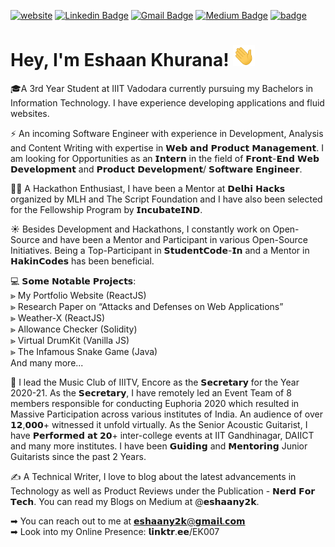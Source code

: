 [![website](https://img.shields.io/badge/Website-Portfolio-2bbc8a?style=for-the-badge&logo=firefox&color=2bbc8a&logoColor=white)](https://eshaankhurana.com/)
[![Linkedin Badge](https://img.shields.io/badge/-LinkedIn-blue?style=for-the-badge&logo=Linkedin&logoColor=white&link=https://www.linkedin.com/in/eshaan-khurana/)](https://www.linkedin.com/in/eshaan-khurana/)
[![Gmail Badge](https://img.shields.io/badge/-Gmail-c14438?style=for-the-badge&logo=Gmail&logoColor=white&link=mailto:eshaany2k@gmail.com)](mailto:eshaany2k@gmail.com)
[![Medium Badge](https://img.shields.io/badge/-Medium-black?style=for-the-badge&logo=Medium&logoColor=white&link=https://medium.com/@eshaany2k/)](https://medium.com/@eshaany2k/)
[![badge](https://forthebadge.com/images/badges/check-it-out.svg)](https://drive.google.com/file/d/1iTj6PNoBWyNouoEJnDcldciBF24zjj7Z/view?usp=sharing)

# Hey, I'm Eshaan Khurana!  <img src="https://github.com/ABSphreak/ABSphreak/blob/master/gifs/Hi.gif" width="35px">

🎓A 3rd Year Student at IIIT Vadodara currently pursuing my Bachelors in Information Technology. I have experience developing applications and fluid websites. <br>

⚡ An incoming Software Engineer with experience in Development, Analysis and Content Writing with expertise in 𝗪𝗲𝗯 𝗮𝗻𝗱 𝗣𝗿𝗼𝗱𝘂𝗰𝘁 𝗠𝗮𝗻𝗮𝗴𝗲𝗺𝗲𝗻𝘁. I am looking for Opportunities as an 𝗜𝗻𝘁𝗲𝗿𝗻 in the field of 𝗙𝗿𝗼𝗻𝘁-𝗘𝗻𝗱 𝗪𝗲𝗯 𝗗𝗲𝘃𝗲𝗹𝗼𝗽𝗺𝗲𝗻𝘁 and 𝗣𝗿𝗼𝗱𝘂𝗰𝘁 𝗗𝗲𝘃𝗲𝗹𝗼𝗽𝗺𝗲𝗻𝘁/ 𝗦𝗼𝗳𝘁𝘄𝗮𝗿𝗲 𝗘𝗻𝗴𝗶𝗻𝗲𝗲𝗿. <br>

👨‍💻 A Hackathon Enthusiast, I have been a Mentor at 𝗗𝗲𝗹𝗵𝗶 𝗛𝗮𝗰𝗸𝘀 organized by MLH and The Script Foundation and I have also been selected for the Fellowship Program by 𝗜𝗻𝗰𝘂𝗯𝗮𝘁𝗲𝗜𝗡𝗗. <br>

☀️ Besides Development and Hackathons, I constantly work on Open-Source and have been a Mentor and Participant in various Open-Source Initiatives. Being a Top-Participant in 𝗦𝘁𝘂𝗱𝗲𝗻𝘁𝗖𝗼𝗱𝗲-𝗜𝗻 and a Mentor in 𝗛𝗮𝗸𝗶𝗻𝗖𝗼𝗱𝗲𝘀 has been beneficial. <br>

💻 𝗦𝗼𝗺𝗲 𝗡𝗼𝘁𝗮𝗯𝗹𝗲 𝗣𝗿𝗼𝗷𝗲𝗰𝘁𝘀: <br>
⪢ My Portfolio Website (ReactJS)<br>
⪢ Research Paper on “Attacks and Defenses on Web Applications”<br>
⪢ Weather-X (ReactJS)<br>
⪢ Allowance Checker (Solidity)<br>
⪢ Virtual DrumKit (Vanilla JS)<br>
⪢ The Infamous Snake Game (Java)<br>
And many more...<br>

🎵 I lead the Music Club of IIITV, Encore as the 𝗦𝗲𝗰𝗿𝗲𝘁𝗮𝗿𝘆 for the Year 2020-21. As the 𝗦𝗲𝗰𝗿𝗲𝘁𝗮𝗿𝘆, I have remotely led an Event Team of 8 members responsible for conducting Euphoria 2020 which resulted in Massive Participation across various institutes of India. An audience of over 𝟭𝟮,𝟬𝟬𝟬+ witnessed it unfold virtually. As the Senior Acoustic Guitarist, I have 𝗣𝗲𝗿𝗳𝗼𝗿𝗺𝗲𝗱 𝗮𝘁 𝟮𝟬+ inter-college events at IIT Gandhinagar, DAIICT and many more institutes. I have been 𝗚𝘂𝗶𝗱𝗶𝗻𝗴 and 𝗠𝗲𝗻𝘁𝗼𝗿𝗶𝗻𝗴 Junior Guitarists since the past 2 Years.<br>

✍️ A Technical Writer, I love to blog about the latest advancements in Technology as well as Product Reviews under the Publication - 𝗡𝗲𝗿𝗱 𝗙𝗼𝗿 𝗧𝗲𝗰𝗵. You can read my Blogs on Medium at @𝗲𝘀𝗵𝗮𝗮𝗻𝘆𝟮𝗸.<br>

➡ You can reach out to me at 𝗲𝘀𝗵𝗮𝗮𝗻𝘆𝟮𝗸@𝗴𝗺𝗮𝗶𝗹.𝗰𝗼𝗺<br>
➡ Look into my Online Presence: 𝗹𝗶𝗻𝗸𝘁𝗿.𝗲𝗲/EK007 <br>
